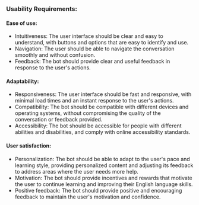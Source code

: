 ### Usability Requirements:

#### Ease of use:
- Intuitiveness: The user interface should be clear and easy to understand, with buttons and options that are easy to identify and use.
- Navigation: The user should be able to navigate the conversation smoothly and without confusion.
- Feedback: The bot should provide clear and useful feedback in response to the user's actions.

#### Adaptability:
- Responsiveness: The user interface should be fast and responsive, with minimal load times and an instant response to the user's actions.
- Compatibility: The bot should be compatible with different devices and operating systems, without compromising the quality of the conversation or feedback provided.
- Accessibility: The bot should be accessible for people with different abilities and disabilities, and comply with online accessibility standards.

#### User satisfaction:
- Personalization: The bot should be able to adapt to the user's pace and learning style, providing personalized content and adjusting its feedback to address areas where the user needs more help.
- Motivation: The bot should provide incentives and rewards that motivate the user to continue learning and improving their English language skills.
- Positive feedback: The bot should provide positive and encouraging feedback to maintain the user's motivation and confidence.
